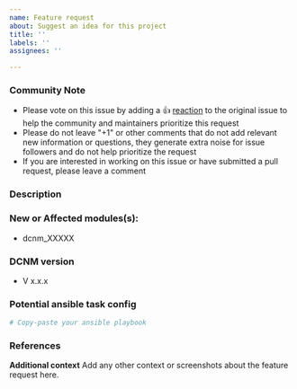 ```yaml
---
name: Feature request
about: Suggest an idea for this project
title: ''
labels: ''
assignees: ''

---
```


<!--- Please keep this note for the community --->

### Community Note

* Please vote on this issue by adding a 👍 [reaction](https://blog.github.com/2016-03-10-add-reactions-to-pull-requests-issues-and-comments/) to the original issue to help the community and maintainers prioritize this request
* Please do not leave "+1" or other comments that do not add relevant new information or questions, they generate extra noise for issue followers and do not help prioritize the request
* If you are interested in working on this issue or have submitted a pull request, please leave a comment

<!--- Thank you for keeping this note for the community --->

### Description

<!--- Please leave a helpful description of the feature request here. --->

### New or Affected modules(s):

<!--- Please list the new or affected modules  --->

* dcnm_XXXXX

### DCNM version

* V x.x.x

### Potential ansible task config

<!--- Information about code formatting: https://help.github.com/articles/basic-writing-and-formatting-syntax/#quoting-code --->

```yaml
# Copy-paste your ansible playbook
```

### References

<!---
Information about referencing Github Issues: https://help.github.com/articles/basic-writing-and-formatting-syntax/#referencing-issues-and-pull-requests

Are there any other GitHub issues (open or closed) or pull requests that should be linked here? Vendor blog posts or documentation? For example:

--->

**Additional context**
Add any other context or screenshots about the feature request here.
